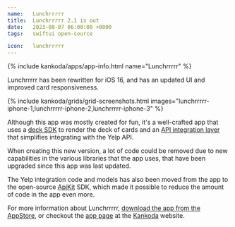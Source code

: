 ```yaml
---
name:   Lunchrrrrr
title:  Lunchrrrrr 2.1 is out
date:   2023-08-07 06:00:00 +0000
tags:   swiftui open-source

icon:   lunchrrrrr
---
```


{% include kankoda/apps/app-info.html name="Lunchrrrrr" %}

Lunchrrrrr has been rewritten for iOS 16, and has an updated UI and improved card responsiveness.

{% include kankoda/grids/grid-screenshots.html images="lunchrrrrr-iphone-1,lunchrrrrr-iphone-2,lunchrrrrr-iphone-3" %}

Although this app was mostly created for fun, it's a well-crafted app that uses a [deck SDK]({{site.deckkit}}) to render the deck of cards and an [API integration layer]({{site.apikit}}) that simplifies integrating with the Yelp API.

When creating this new version, a lot of code could be removed due to new capabilities in the various libraries that the app uses, that have been upgraded since this app was last updated.

The Yelp integration code and models has also been moved from the app to the open-source [ApiKit]({{site.apikit}}) SDK, which made it possible to reduce the amount of code in the app even more.

For more information about Lunchrrrrr, [download the app from the AppStore]({{app.appStoreUrl}}), or checkout the [app page]({{app.url}}) at the [Kankoda]({{site.kankoda}}) website.